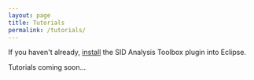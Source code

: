 ```yaml
---
layout: page
title: Tutorials
permalink: /tutorials/
---
```


If you haven't already, [install](/SID/install) the SID Analysis Toolbox plugin into Eclipse.

Tutorials coming soon...
